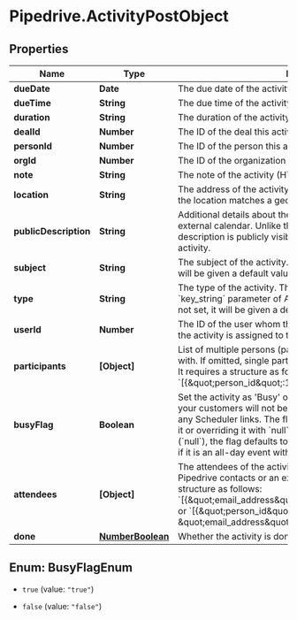 # Pipedrive.ActivityPostObject

## Properties

Name | Type | Description | Notes
------------ | ------------- | ------------- | -------------
**dueDate** | **Date** | The due date of the activity. Format: YYYY-MM-DD | [optional] 
**dueTime** | **String** | The due time of the activity in UTC. Format: HH:MM | [optional] 
**duration** | **String** | The duration of the activity. Format: HH:MM | [optional] 
**dealId** | **Number** | The ID of the deal this activity is associated with | [optional] 
**personId** | **Number** | The ID of the person this activity is associated with | [optional] 
**orgId** | **Number** | The ID of the organization this activity is associated with | [optional] 
**note** | **String** | The note of the activity (HTML format) | [optional] 
**location** | **String** | The address of the activity. Pipedrive will automatically check if the location matches a geo-location on Google maps. | [optional] 
**publicDescription** | **String** | Additional details about the activity that is synced to your external calendar. Unlike the note added to the activity, the description is publicly visible to any guests added to the activity. | [optional] 
**subject** | **String** | The subject of the activity. When value for subject is not set, it will be given a default value &#x60;Call&#x60;. | [optional] 
**type** | **String** | The type of the activity. This is in correlation with the &#x60;key_string&#x60; parameter of ActivityTypes. When value for type is not set, it will be given a default value &#x60;Call&#x60;. | [optional] 
**userId** | **Number** | The ID of the user whom the activity is assigned to. If omitted, the activity is assigned to the authorized user. | [optional] 
**participants** | **[Object]** | List of multiple persons (participants) this activity is associated with. If omitted, single participant from &#x60;person_id&#x60; field is used. It requires a structure as follows: &#x60;[{\&quot;person_id\&quot;:1,\&quot;primary_flag\&quot;:true}]&#x60; | [optional] 
**busyFlag** | **Boolean** | Set the activity as &#39;Busy&#39; or &#39;Free&#39;. If the flag is set to &#x60;true&#x60;, your customers will not be able to book that time slot through any Scheduler links. The flag can also be unset by never setting it or overriding it with &#x60;null&#x60;. When the value of the flag is unset (&#x60;null&#x60;), the flag defaults to &#39;Busy&#39; if it has a time set, and &#39;Free&#39; if it is an all-day event without specified time. | [optional] 
**attendees** | **[Object]** | The attendees of the activity. This can be either your existing Pipedrive contacts or an external email address. It requires a structure as follows: &#x60;[{\&quot;email_address\&quot;:\&quot;mail@example.org\&quot;}]&#x60; or &#x60;[{\&quot;person_id\&quot;:1, \&quot;email_address\&quot;:\&quot;mail@example.org\&quot;}]&#x60; | [optional] 
**done** | [**NumberBoolean**](NumberBoolean.md) | Whether the activity is done or not. 0 &#x3D; Not done, 1 &#x3D; Done | [optional] 



## Enum: BusyFlagEnum


* `true` (value: `"true"`)

* `false` (value: `"false"`)





